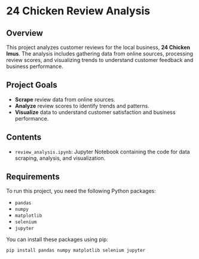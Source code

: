 # 24 Chicken Review Analysis

## Overview

This project analyzes customer reviews for the local business, **24 Chicken Imus**. The analysis includes gathering data from online sources, processing review scores, and visualizing trends to understand customer feedback and business performance.

## Project Goals

- **Scrape** review data from online sources.
- **Analyze** review scores to identify trends and patterns.
- **Visualize** data to understand customer satisfaction and business performance.

## Contents

- `review_analysis.ipynb`: Jupyter Notebook containing the code for data scraping, analysis, and visualization.

## Requirements

To run this project, you need the following Python packages:

- `pandas`
- `numpy`
- `matplotlib`
- `selenium`
- `jupyter`

You can install these packages using pip:

```bash
pip install pandas numpy matplotlib selenium jupyter
